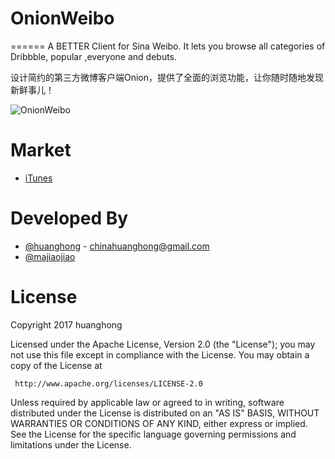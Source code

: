 # OnionWeibo
======
A BETTER Client for Sina Weibo. 
It lets you browse all categories of Dribbble, popular ,everyone and debuts.

设计简约的第三方微博客户端Onion，提供了全面的浏览功能，让你随时随地发现新鲜事儿！

![OnionWeibo](https://raw.github.com/BBC6BAE9/OnionWeibo/master/art/pic.jpeg)

Market
============
* [iTunes](https://play.google.com/store/apps/details?id=com.refactech.driibo)


Developed By
============
* [@huanghong](http://weibo.com/u/3216118734?refer_flag=1001030101_) - <chinahuanghong@gmail.com>
* [@majiaojiao](http://weibo.com/u/2300354152?refer_flag=1001030102_&is_all=1)


License
============


   Copyright 2017 huanghong

   Licensed under the Apache License, Version 2.0 (the "License");
   you may not use this file except in compliance with the License.
   You may obtain a copy of the License at

     http://www.apache.org/licenses/LICENSE-2.0

   Unless required by applicable law or agreed to in writing, software
   distributed under the License is distributed on an "AS IS" BASIS,
   WITHOUT WARRANTIES OR CONDITIONS OF ANY KIND, either express or implied.
   See the License for the specific language governing permissions and
   limitations under the License.

